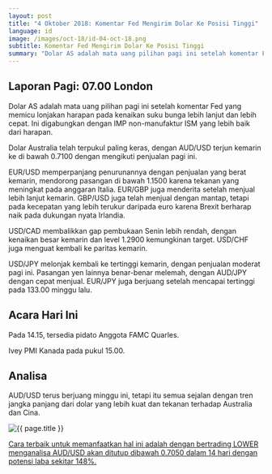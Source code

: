 ```yaml
---
layout: post
title: "4 Oktober 2018: Komentar Fed Mengirim Dolar Ke Posisi Tinggi"
language: id
image: /images/oct-18/id-04-oct-18.png
subtitle: Komentar Fed Mengirim Dolar Ke Posisi Tinggi
summary: "Dolar AS adalah mata uang pilihan pagi ini setelah komentar Fed yang memicu lonjakan harapan pada kenaikan suku bunga lebih lanjut dan lebih cepat"
---
```

## Laporan Pagi: 07.00 London

Dolar AS adalah mata uang pilihan pagi ini setelah komentar Fed yang memicu lonjakan harapan pada kenaikan suku bunga lebih lanjut dan lebih cepat. Ini digabungkan dengan IMP non-manufaktur ISM yang lebih baik dari harapan.

Dolar Australia telah terpukul paling keras, dengan AUD/USD terjun kemarin ke di bawah 0.7100 dengan mengikuti penjualan pagi ini.

EUR/USD memperpanjang penurunannya dengan penjualan yang berat kemarin, mendorong pasangan di bawah 1.1500 karena tekanan yang meningkat pada anggaran Italia. EUR/GBP juga menderita setelah menjual lebih lanjut kemarin. GBP/USD juga telah menjual dengan mantap, tetapi pada kecepatan yang lebih terukur daripada euro karena Brexit berharap naik pada dukungan nyata Irlandia.

USD/CAD membalikkan gap pembukaan Senin lebih rendah, dengan kenaikan besar kemarin dan level 1.2900 kemungkinan target. USD/CHF juga menguat kembali ke paritas kemarin.

USD/JPY melonjak kembali ke tertinggi kemarin, dengan penjualan moderat pagi ini. Pasangan yen lainnya benar-benar melemah, dengan AUD/JPY dengan cepat menjual. EUR/JPY juga berjuang setelah mencapai tertinggi pada 133.00 minggu lalu.

## Acara Hari Ini

Pada 14.15, tersedia pidato Anggota FAMC Quarles.

Ivey PMI Kanada pada pukul 15.00.

## Analisa

AUD/USD terus berjuang minggu ini, tetapi itu semua sejalan dengan tren jangka panjang dari dolar yang lebih kuat dan tekanan terhadap Australia dan Cina.

<img src="{{ site.url }}/images/oct-18/id-04-oct-18.png" alt="{{ page.title }}" title="{{ page.title }}">

<a href="%LINK%%currency=USD&market=forex&underlying=frxAUDUSD&formname=higherlower&duration_amount=14&duration_units=d&amount=10&amount_type=stake&expiry_type=duration&barrier=0.7050" target="_blank" rel="noopener noreferrer nofollow">Cara terbaik untuk memanfaatkan hal ini adalah dengan bertrading LOWER menganalisa AUD/USD akan ditutup dibawah 0.7050 dalam 14 hari dengan potensi laba sekitar 148%.</a>
